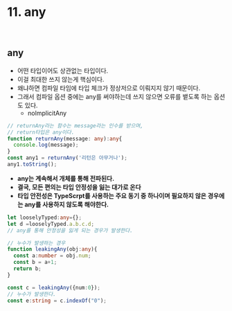 # 11. any

<br>

## any

- 어떤 타입이어도 상관없는 타입이다.
- 이걸 최대한 쓰지 않는게 핵심이다.
- 왜냐하면 컴파일 타임에 타입 체크가 정상저으로 이뤄지지 않기 때문이다.
- 그래서 컴파일 옵션 중에는 any를 써야하는데 쓰지 않으면 오류를 뱉도록 하는 옵션도 있다.
  - nolmplicitAny

```ts
// returnAny라는 함수는 message라는 인수를 받으며,
// return타입은 any이다.
function returnAny(message: any):any{
  console.log(message);
}
const any1 = returnAny('리턴은 아무거나');
any1.toString();
``` 

- **any는 계속해서 개체를 통해 전파된다.**
- **결국, 모든 편의는 타입 안정성을 잃는 대가로 온다**
- **타입 안전성은 TypeScrpt를 사용하는 주요 동기 중 하나이며 필요하지 않은 경우에는 any를 사용하지 않도록 해야한다.**

```ts
let looselyTyped:any={};
let d =looselyTyped.a.b.c.d;
// any를 통해 안정성을 잃게 되는 경우가 발생한다.

// 누수가 발생하는 경우
function leakingAny(obj:any){
  const a:number = obj.num;
  const b = a+1;
  return b;  
}

const c = leakingAny({num:0});
// 누수가 발생한다.
const e:string = c.indexOf("0");
```

<br>
